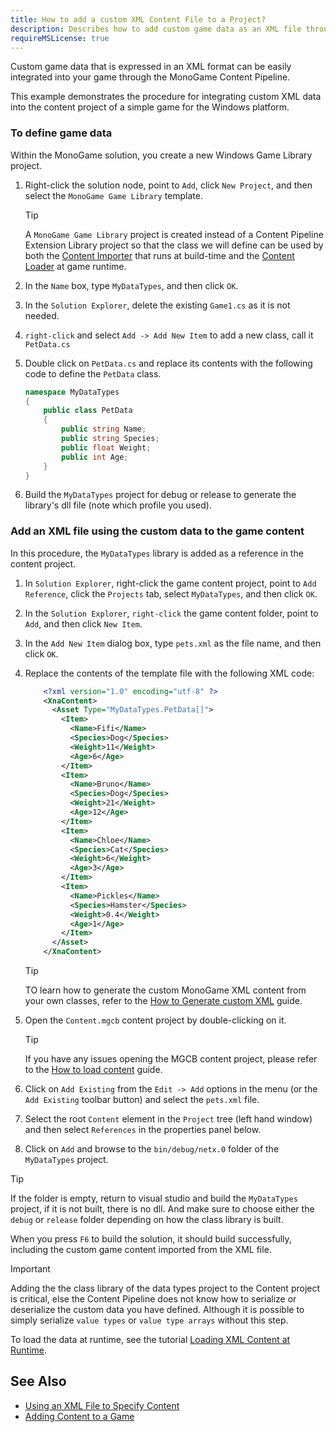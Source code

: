 ```yaml
---
title: How to add a custom XML Content File to a Project?
description: Describes how to add custom game data as an XML file through the Content Pipeline.
requireMSLicense: true
---
```


Custom game data that is expressed in an XML format can be easily integrated into your game through the MonoGame Content Pipeline.

This example demonstrates the procedure for integrating custom XML data into the content project of a simple game for the Windows platform.

### To define game data

Within the MonoGame solution, you create a new Windows Game Library project.

1. Right-click the solution node, point to `Add`, click `New Project`, and then select the `MonoGame Game Library` template.

    > [!TIP]
    > A `MonoGame Game Library` project is created instead of a Content Pipeline Extension Library project so that the class we will define can be used by both the [Content Importer](https://docs.monogame.net/api/Microsoft.Xna.Framework.Content.Pipeline.ContentImporter-1.html) that runs at build-time and the [Content Loader](xref:Microsoft.Xna.Framework.Content.ContentManager#Microsoft_Xna_Framework_Content_ContentManager_Load__1_System_String_) at game runtime.

2. In the `Name` box, type `MyDataTypes`, and then click `OK`.

3. In the `Solution Explorer`, delete the existing `Game1.cs` as it is not needed.

4. `right-click` and select `Add -> Add New Item` to add a new class, call it `PetData.cs`

5. Double click on `PetData.cs` and replace its contents with the following code to define the `PetData` class.

    ```csharp
    namespace MyDataTypes
    {
        public class PetData
        {
            public string Name;
            public string Species;
            public float Weight;
            public int Age;
        }
    }
    ```

6. Build the `MyDataTypes` project for debug or release to generate the library's dll file (note which profile you used).

### Add an XML file using the custom data to the game content

In this procedure, the `MyDataTypes` library is added as a reference in the content project.

1. In `Solution Explorer`, right-click the game content project, point to `Add Reference`, click the `Projects` tab, select `MyDataTypes`, and then click `OK`.

2. In the `Solution Explorer`, `right-click` the game content folder, point to `Add`, and then click `New Item`.

3. In the `Add New Item` dialog box, type `pets.xml` as the file name, and then click `OK`.

4. Replace the contents of the template file with the following XML code:

    ```xml
        <?xml version="1.0" encoding="utf-8" ?>
        <XnaContent>
          <Asset Type="MyDataTypes.PetData[]">
            <Item>
              <Name>Fifi</Name>
              <Species>Dog</Species>
              <Weight>11</Weight>
              <Age>6</Age>
            </Item>
            <Item>
              <Name>Bruno</Name>
              <Species>Dog</Species>
              <Weight>21</Weight>
              <Age>12</Age>
            </Item>
            <Item>
              <Name>Chloe</Name>
              <Species>Cat</Species>
              <Weight>6</Weight>
              <Age>3</Age>
            </Item>
            <Item>
              <Name>Pickles</Name>
              <Species>Hamster</Species>
              <Weight>0.4</Weight>
              <Age>1</Age>
            </Item>
          </Asset>
        </XnaContent>
    ```

    > [!TIP]
    > TO learn how to generate the custom MonoGame XML content from your own classes, refer to the [How to Generate custom XML](HowTo_GenerateCustomXML.md) guide.

5. Open the `Content.mgcb` content project by double-clicking on it.

    > [!TIP]
    > If you have any issues opening the MGCB content project, please refer to the [How to load content](HowTo_GameContent_Add.md) guide.

6. Click on `Add Existing` from the `Edit -> Add` options in the menu (or the `Add Existing` toolbar button) and select the `pets.xml` file.

7. Select the root `Content` element in the `Project` tree (left hand window) and then select `References` in the properties panel below.

8. Click on `Add` and browse to the `bin/debug/netx.0` folder of the `MyDataTypes` project.

> [!TIP]
> If the folder is empty, return to visual studio and build the `MyDataTypes` project, if it is not built, there is no dll.
> And make sure to choose either the `debug` or `release` folder depending on how the class library is built.

When you press `F6` to build the solution, it should build successfully, including the custom game content imported from the XML file.

> [!IMPORTANT]
> Adding the the class library of the data types project to the Content project is critical, else the Content Pipeline does not know how to serialize or deserialize the custom data you have defined.
> Although it is possible to simply serialize `value types` or `value type arrays` without this step.

To load the data at runtime, see the tutorial [Loading XML Content at Runtime](HowTo_Load_XML.md).

## See Also

- [Using an XML File to Specify Content](HowTo_UseCustomXML.md)  
- [Adding Content to a Game](HowTo_GameContent_Add.md)  
